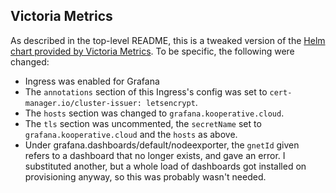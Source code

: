 ## Victoria Metrics

As described in the top-level README, this is a tweaked version of the [Helm chart provided by Victoria Metrics](https://github.com/VictoriaMetrics/helm-charts/blob/master/charts/victoria-metrics-k8s-stack/values.yaml).  To be specific, the following were changed:

* Ingress was enabled for Grafana
* The `annotations` section of this Ingress's config was set to `cert-manager.io/cluster-issuer: letsencrypt`.
* The `hosts` section was changed to `grafana.kooperative.cloud`.
* The `tls` section was uncommented, the `secretName` set to `grafana.kooperative.cloud` and the `hosts` as above.
* Under grafana.dashboards/default/nodeexporter, the `gnetId` given refers to a dashboard that no longer exists, and gave an error.  I substituted another, but a whole load of dashboards got installed on provisioning anyway, so this was probably wasn't needed.